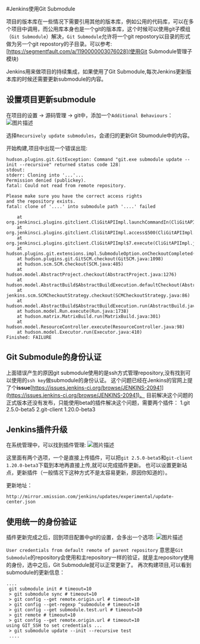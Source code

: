 #Jenkins使用Git Submodule

项目的版本库在一些情况下需要引用其他的版本库，例如公用的代码库，可以在多个项目中调用，而公用库本身也是一个git的版本库，这个时候可以使用git子模组（`Git Submodule`）解决，`Git Submodule`允许将一个git repostory以目录的形式做为另一个git repostory的子目录。可以参考:[https://segmentfault.com/a/1190000003076028](使用Git Submodule管理子模块)

Jenkins用来做项目的持续集成，如果使用了Git Submodule,每次Jenkins更新版本库的时候还需要更新submodule的内容。

## 设置项目更新submodule
在项目的设置 -> 源码管理 -> git中，添加一个`Additional Behaviours`：
![图片描述][1]

选择`Recursively update submodules`，会递归的更新Git Sbumodule中的内容。

开始构建,项目中出现一个错误出现:
```
hudson.plugins.git.GitException: Command "git.exe submodule update --init --recursive" returned status code 128:
stdout: 
stderr: Cloning into '...'...
Permission denied (publickey).
fatal: Could not read from remote repository.

Please make sure you have the correct access rights
and the repository exists.
fatal: clone of '....' into submodule path '....' failed

    at org.jenkinsci.plugins.gitclient.CliGitAPIImpl.launchCommandIn(CliGitAPIImpl.java:1693)
    at org.jenkinsci.plugins.gitclient.CliGitAPIImpl.access$500(CliGitAPIImpl.java:62)
    at org.jenkinsci.plugins.gitclient.CliGitAPIImpl$7.execute(CliGitAPIImpl.java:953)
    at hudson.plugins.git.extensions.impl.SubmoduleOption.onCheckoutCompleted(SubmoduleOption.java:90)
    at hudson.plugins.git.GitSCM.checkout(GitSCM.java:1098)
    at hudson.scm.SCM.checkout(SCM.java:485)
    at hudson.model.AbstractProject.checkout(AbstractProject.java:1276)
    at hudson.model.AbstractBuild$AbstractBuildExecution.defaultCheckout(AbstractBuild.java:607)
    at jenkins.scm.SCMCheckoutStrategy.checkout(SCMCheckoutStrategy.java:86)
    at hudson.model.AbstractBuild$AbstractBuildExecution.run(AbstractBuild.java:529)
    at hudson.model.Run.execute(Run.java:1738)
    at hudson.matrix.MatrixBuild.run(MatrixBuild.java:301)
    at hudson.model.ResourceController.execute(ResourceController.java:98)
    at hudson.model.Executor.run(Executor.java:410)
Finished: FAILURE
```

## Git Submodule的身份认证
上面错误产生的原因git submodule使用的是ssh方式管理repository,没有找到可以使用的`ssh key`做submodule的身份认证。
这个问题已经在Jenkins的官网上提了个**issue**[https://issues.jenkins-ci.org/browse/JENKINS-20941](https://issues.jenkins-ci.org/browse/JENKINS-20941)。
目前解决这个问题的正式版本还没有发布，只能使用beta的插件解决这个问题，需要两个插件：
	1.git 2.5.0-beta5
	2.git-client 1.20.0-beta3

## Jenkins插件升级
在系统管理中，可以找到插件管理:
![图片描述][2]

这里面有两个选项，一个是直接上传插件，可以把`git 2.5.0-beta5`和`git-client 1.20.0-beta3`下载到本地再直接上传,就可以完成插件更新。
也可以设置更新站点，更新插件（一般情况下这种方式不是太容易更新，原因你知道的）。

更新地址：
```
http://mirror.xmission.com/jenkins/updates/experimental/update-center.json
```
## 使用统一的身份验证
插件更新完成之后，回到项目配置中git的设置，会多出一个选项:
![图片描述][3]

`User credentials from default remote of parent repository`
意思是`Git Submodule`的repository会使用和主repository一样的验证，就是主repository使用的身份，选中之后，Git Submodule就可以正常更新了。
再次构建项目,可以看到submodule的更新信息：
```
....
 git submodule init # timeout=10
 > git submodule sync # timeout=10
 > git config --get remote.origin.url # timeout=10
 > git config --get-regexp ^submodule # timeout=10
 > git config --get submodule.test.url # timeout=10
 > git remote # timeout=10
 > git config --get remote.origin.url # timeout=10
using GIT_SSH to set credentials ...
 > git submodule update --init --recursive test
 ....
```


  [1]: /img/bVvdG0
  [2]: /img/bVvdHw
  [3]: /img/bVvdH0



